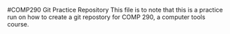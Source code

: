 #COMP290 Git Practice Repository
This file is to note that this is a practice run on how to create a git repostory for COMP 290, a computer tools course.
